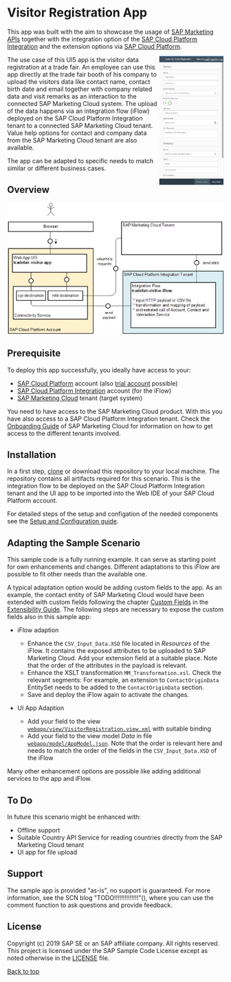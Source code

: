 # Visitor Registration App

This app was built with the aim to showcase the usage of [SAP Marketing APIs](https://api.sap.com/package/SAPS4HANAMarketingCloud?section=Artifacts) together with the integration option of the [SAP Cloud Platform Integration](https://cloudplatform.sap.com/integration.html) and the extension options via [SAP Cloud Platform](https://cloudplatform.sap.com/).

<img align="right" width="150px"  src=docs/tradefair-visitor-app-mobile.png>
The use case of this UI5 app is the visitor data registration at a trade fair. An employee can use this app directly at the trade fair booth of his company to upload the visitors data like contact name, contact birth date and email together with company related data and visit remarks as an interaction to the connected SAP Marketing Cloud system. 
The upload of the data happens via an integration flow (iFlow) deployed on the SAP Cloud Platform Integration tenant to a connected SAP Marketing Cloud tenant. Value help options for contact and company data from the SAP Marketing Cloud tenant are also available. 


The app can be adapted to specific needs to match similar or different business cases.

## Overview

![](docs/component-overview.jpg)

## Prerequisite

To deploy this app successfully, you ideally have access to your:
* [SAP Cloud Platform](https://help.sap.com/viewer/p/CP) account (also [trial account](https://cloudplatform.sap.com/try.html) possible)
* [SAP Cloud Platform Integration](https://help.sap.com/viewer/product/CLOUD_INTEGRATION/Cloud) account (for the iFlow)
* [SAP Marketing Cloud](https://help.sap.com/viewer/p/SAP_MARKETING_CLOUD) tenant (target system)

You need to have access to the SAP Marketing Cloud product. With this you have also access to a SAP Cloud Platform Integration tenant. Check the [Onboarding Guide](https://help.sap.com/viewer/8982c0f28bca4839b563f10df1f8c259/latest/en-US) of SAP Marketing Cloud for information on how to get access to the different tenants involved.

## Installation

In a first step, [clone](https://help.github.com/articles/cloning-a-repository/) or download this repository to your local machine. The repository contains all artifacts required for this scenario. This is the integration flow to be deployed on the SAP Cloud Platform Integration tenant and the UI app to be imported into the Web IDE of your SAP Cloud Platform account. 

For detailed steps of the setup and configation of the needed components see the [Setup and Configuration guide](SETUP.md).

## Adapting the Sample Scenario

This sample code is a fully running example. It can serve as starting point for own enhancements and changes. Different adaptations to this iFlow are possible to fit other needs than the available one.

A typical adaptation option would be adding custom fields to the app. As an example, the contact entity of SAP Marketing Cloud would have been extended with custom fields following the chapter [Custom Fields](https://help.sap.com/viewer/13d84c47bb6749a188fd53915c256516/latest/en-US/7a4a465413254133ba2ca0f806fb9006.html) in the [Extensibility Guide](https://help.sap.com/viewer/13d84c47bb6749a188fd53915c256516/latest/en-US). The following steps are necessary to expose the custom fields also in this sample app:

* iFlow adaption	
	* Enhance the <code>CSV_Input_Data.XSD</code> file located in *Resources* of the iFlow. It contains the exposed attributes to be uploaded to SAP Marketing Cloud. Add your extension field at a suitable place. Note that the order of the attributes in the payload is relevant.
	* Enhance the XSLT transformation <code>MM_Transformation.xsl</code>. Check the relevant segments: For example, an extension to <code>ContactOriginData</code> EntitySet needs to be added to the <code>ContactOriginData</code> section.
	* Save and deploy the iFlow again to activate the changes.

* UI App Adaption
	* Add your field to the view [<code>webapp/view/VisitorRegistration.view.xml</code>](/ui/webapp/view/VisitorRegistration.view.xml) with suitable binding
	* Add your field to the view model *Data* in file [<code>webapp/model/AppModel.json</code>](/ui/webapp/model/AppModel.json). Note that the order is relevant here and needs to match the order of the fields in the <code>CSV_Input_Data.XSD</code> of the iFlow

Many other enhancement options are possible like adding additional services to the app and iFlow.

## To Do

In future this scenario might be enhanced with:
* Offline support
* Suitable Country API Service for reading countries directly from the SAP Marketing Cloud tenant
* UI app for file upload

## Support

The sample app is provided "as-is", no support is guaranteed. For more information, see the SCN blog "TODO!!!!!!!!!!!!!!"(), where you can use the comment function to ask questions and provide feedback.

## License

Copyright (c) 2019 SAP SE or an SAP affiliate company. All rights reserved. This project is licensed under the SAP Sample Code License except as noted otherwise in the [LICENSE](LICENSE.md) file.

[Back to top](#visitor-registration-app)